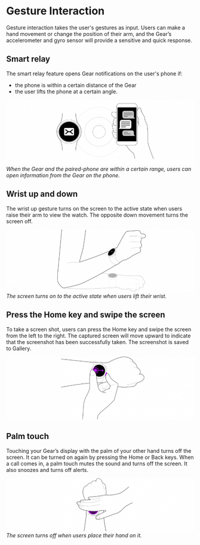 # Gesture Interaction



Gesture interaction takes the user's gestures as input. Users can make a hand movement or change the position of their arm, and the Gear’s accelerometer and gyro sensor will provide a sensitive and quick response.

## Smart relay

The smart relay feature opens Gear notifications on the user's phone if:

-   the phone is within a certain distance of the Gear
-   the user lifts the phone at a certain angle.

![](media/interaction_7.3.1-850x292.png)  
*When the Gear and the paired-phone are within a certain range, users can open information from the Gear on the phone.*

## Wrist up and down

The wrist up gesture turns on the screen to the active state when users raise their arm to view the watch. The opposite down movement turns the screen off.

![](media/interaction_7.3.2-850x280.png)  
*The screen turns on to the active state when users lift their wrist.*

## Press the Home key and swipe the screen

To take a screen shot, users can press the Home key and swipe the screen from the left to the right. The captured screen will move upward to indicate that the screenshot has been successfully taken. The screenshot is saved to Gallery.

![](media/interaction_7.3.3-850x284.png)

## Palm touch

Touching your Gear’s display with the palm of your other hand turns off the screen. It can be turned on again by pressing the Home or Back keys. When a call comes in, a palm touch mutes the sound and turns off the screen. It also snoozes and turns off alerts.

![](media/interaction_7.3.4-850x239.png)  
*The screen turns off when users place their hand on it.*

